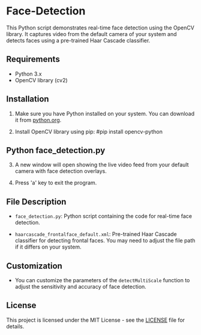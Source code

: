 # Face-Detection

This Python script demonstrates real-time face detection using the OpenCV library. It captures video from the default camera of your system and detects faces using a pre-trained Haar Cascade classifier.

## Requirements

- Python 3.x
- OpenCV library (cv2)

## Installation

1. Make sure you have Python installed on your system. You can download it from [python.org](https://www.python.org/downloads/).

2. Install OpenCV library using pip:
   #pip install opencv-python

## Python face_detection.py

3. A new window will open showing the live video feed from your default camera with face detection overlays.

4. Press 'a' key to exit the program.

## File Description

- `face_detection.py`: Python script containing the code for real-time face detection.

- `haarcascade_frontalface_default.xml`: Pre-trained Haar Cascade classifier for detecting frontal faces. You may need to adjust the file path if it differs on your system.

## Customization

- You can customize the parameters of the `detectMultiScale` function to adjust the sensitivity and accuracy of face detection.

## License

This project is licensed under the MIT License - see the [LICENSE](LICENSE) file for details.

